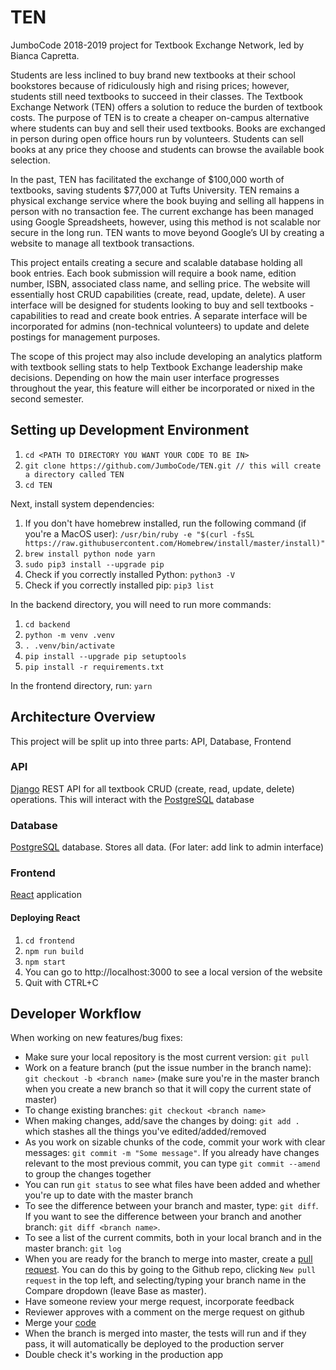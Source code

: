 # TEN
JumboCode 2018-2019 project for Textbook Exchange Network,  led by Bianca Capretta.

Students are less inclined to buy brand new textbooks at their school bookstores because of ridiculously high and rising prices; however, students still need textbooks to succeed in their classes. The Textbook Exchange Network (TEN) offers a solution to reduce the burden of textbook costs. The purpose of TEN is to create a cheaper on-campus alternative where students can buy and sell their used textbooks. Books are exchanged in person during open office hours run by volunteers. Students can sell books at any price they choose and students can browse the available book selection.

In the past, TEN has facilitated the exchange of $100,000 worth of textbooks, saving students $77,000 at Tufts University. TEN remains a physical exchange service where the book buying and selling all happens in person with no transaction fee. The current exchange has been managed using Google Spreadsheets, however, using this method is not scalable nor secure in the long run. TEN wants to move beyond Google’s UI by creating a website to manage all textbook transactions.

This project entails creating a secure and scalable database holding all book entries. Each book submission will require a book name, edition number, ISBN, associated class name, and selling price. The website will essentially host CRUD capabilities (create, read, update, delete). A user interface will be designed for students looking to buy and sell textbooks - capabilities to read and create book entries. A separate interface will be incorporated for admins (non-technical volunteers) to update and delete postings for management purposes.

The scope of this project may also include developing an analytics platform with textbook selling stats to help Textbook Exchange leadership make decisions. Depending on how the main user interface progresses throughout the year, this feature will either be incorporated or nixed in the second semester.

## Setting up Development Environment
1. `cd <PATH TO DIRECTORY YOU WANT YOUR CODE TO BE IN>`
2. `git clone https://github.com/JumboCode/TEN.git // this will create a directory
        called TEN`
3. `cd TEN`

Next, install system dependencies:
1. If you don't have homebrew installed, run the following command
(if you're a MacOS user): `/usr/bin/ruby -e "$(curl -fsSL https://raw.githubusercontent.com/Homebrew/install/master/install)"`
2. `brew install python node yarn`
3. `sudo pip3 install --upgrade pip`
4. Check if you correctly installed Python: `python3 -V`
5. Check if you correctly installed pip: `pip3 list`

In the backend directory, you will need to run more commands:
1. `cd backend`
2. `python -m venv .venv`
3. `. .venv/bin/activate`
4. `pip install --upgrade pip setuptools`
5. `pip install -r requirements.txt`

In the frontend directory, run: `yarn`

## Architecture Overview
This project will be split up into three parts: API, Database, Frontend

### API

[Django](https://www.djangoproject.com/) REST API for all textbook CRUD (create,
    read, update, delete) operations. This will interact with the
    [PostgreSQL](https://www.postgresql.org/) database

### Database

[PostgreSQL](https://www.postgresql.org/) database. Stores all data.
(For later: add link to admin interface)

### Frontend

[React](https://facebook.github.io/react/docs/hello-world.html) application

#### Deploying React
1. `cd frontend`
2. `npm run build`
3. `npm start`
4. You can go to http://localhost:3000 to see a local version of the website
6. Quit with CTRL+C

## Developer Workflow

When working on new features/bug fixes:
- Make sure your local repository is the most current version: `git pull`
- Work on a feature branch (put the issue number in the branch name): `git checkout -b <branch name>` (make sure you're in the master branch when you create a new branch so that it will copy the current state of master)
- To change existing branches: `git checkout <branch name>`
- When making changes, add/save the changes by doing: `git add .` which
stashes all the things you've edited/added/removed
- As you work on sizable chunks of the code, commit your work with clear messages: `git commit -m "Some message"`. If you already have changes relevant to the most previous commit, you can type `git commit --amend` to group the changes together
- You can run `git status` to see what files have been added and whether you're up to date with the master branch
- To see the difference between your branch and master, type: `git diff`. If you want to see the difference between your branch and another branch: `git diff <branch name>`.
- To see a list of the current commits, both in your local branch and in the master branch: `git log`
- When you are ready for the branch to merge into master, create a [pull request](https://help.github.com/articles/creating-a-pull-request/). You can do this by going to the Github repo, clicking `New pull request` in the top left, and selecting/typing your branch name in the Compare dropdown (leave Base as master).
- Have someone review your merge request, incorporate feedback
- Reviewer approves with a comment on the merge request on github
- Merge your [code](https://help.github.com/articles/merging-a-pull-request/)
- When the branch is merged into master, the tests will run and if they pass, it
  will automatically be deployed to the production server
- Double check it's working in the production app

